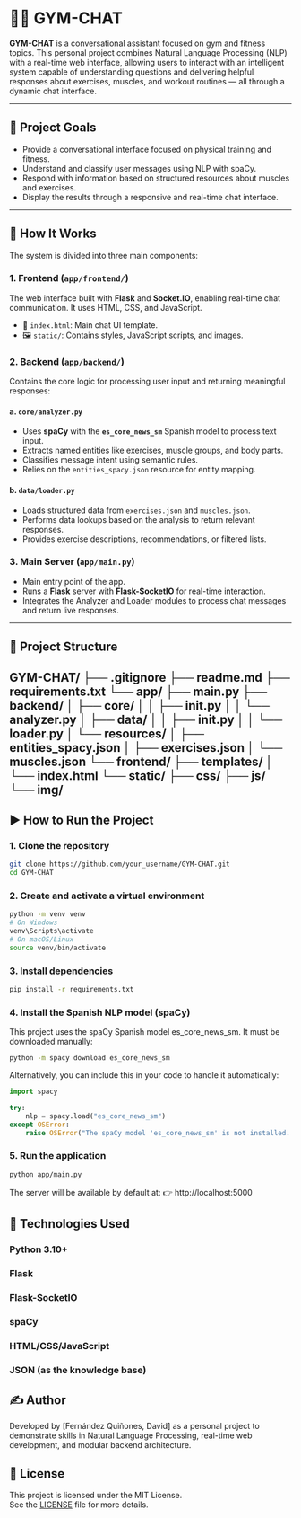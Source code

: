 # 🏋️‍♂️ GYM-CHAT

**GYM-CHAT** is a conversational assistant focused on gym and fitness topics. This personal project combines Natural Language Processing (NLP) with a real-time web interface, allowing users to interact with an intelligent system capable of understanding questions and delivering helpful responses about exercises, muscles, and workout routines — all through a dynamic chat interface.

---

## 📌 Project Goals

- Provide a conversational interface focused on physical training and fitness.
- Understand and classify user messages using NLP with spaCy.
- Respond with information based on structured resources about muscles and exercises.
- Display the results through a responsive and real-time chat interface.

---

## 🧠 How It Works

The system is divided into three main components:

### 1. **Frontend** (`app/frontend/`)
The web interface built with **Flask** and **Socket.IO**, enabling real-time chat communication. It uses HTML, CSS, and JavaScript.

- 📄 `index.html`: Main chat UI template.
- 🖼️ `static/`: Contains styles, JavaScript scripts, and images.

### 2. **Backend** (`app/backend/`)
Contains the core logic for processing user input and returning meaningful responses:

#### a. `core/analyzer.py`
- Uses **spaCy** with the **`es_core_news_sm`** Spanish model to process text input.
- Extracts named entities like exercises, muscle groups, and body parts.
- Classifies message intent using semantic rules.
- Relies on the `entities_spacy.json` resource for entity mapping.

#### b. `data/loader.py`
- Loads structured data from `exercises.json` and `muscles.json`.
- Performs data lookups based on the analysis to return relevant responses.
- Provides exercise descriptions, recommendations, or filtered lists.

### 3. **Main Server** (`app/main.py`)
- Main entry point of the app.
- Runs a **Flask** server with **Flask-SocketIO** for real-time interaction.
- Integrates the Analyzer and Loader modules to process chat messages and return live responses.

---

## 📂 Project Structure

GYM-CHAT/
├── .gitignore
├── readme.md
├── requirements.txt
└── app/
├── main.py
├── backend/
│ ├── core/
│ │ ├── init.py
│ │ └── analyzer.py
│ ├── data/
│ │ ├── init.py
│ │ └── loader.py
│ └── resources/
│ ├── entities_spacy.json
│ ├── exercises.json
│ └── muscles.json
└── frontend/
├── templates/
│ └── index.html
└── static/
├── css/
├── js/
└── img/
---

## ▶️ How to Run the Project

### 1. Clone the repository
```bash
git clone https://github.com/your_username/GYM-CHAT.git
cd GYM-CHAT
```
### 2. Create and activate a virtual environment
```bash
python -m venv venv
# On Windows
venv\Scripts\activate
# On macOS/Linux
source venv/bin/activate
```

### 3. Install dependencies
```bash
pip install -r requirements.txt
```

### 4. Install the Spanish NLP model (spaCy)
This project uses the spaCy Spanish model es_core_news_sm. It must be downloaded manually:
```bash
python -m spacy download es_core_news_sm
```
Alternatively, you can include this in your code to handle it automatically:
```python
import spacy

try:
    nlp = spacy.load("es_core_news_sm")
except OSError:
    raise OSError("The spaCy model 'es_core_news_sm' is not installed. Run:\npython -m spacy download es_core_news_sm")
```

### 5. Run the application
```bash
python app/main.py
```
The server will be available by default at:
👉 http://localhost:5000

## 🧰 Technologies Used
### Python 3.10+

### Flask

### Flask-SocketIO

### spaCy

### HTML/CSS/JavaScript

### JSON (as the knowledge base)

## ✍️ Author
Developed by [Fernández Quiñones, David] as a personal project to demonstrate skills in Natural Language Processing, real-time web development, and modular backend architecture.

## 📄 License

This project is licensed under the MIT License.  
See the [LICENSE](./LICENSE) file for more details.
